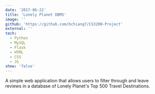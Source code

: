 ```yaml
---
date: '2017-06-22'
title: 'Lonely Planet DBMS'
image: ''
github: 'https://github.com/bchiang7/CS3200-Project'
external: ''
tech:
  - Python
  - MySQL
  - Flask
  - HTML
  - CSS
  - JS
show: 'false'
---
```


A simple web application that allows users to filter through and leave reviews in a database of Lonely Planet's Top 500 Travel Destinations.
